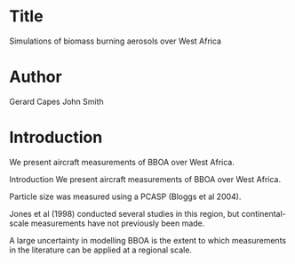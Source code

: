 # Title
Simulations of biomass burning aerosols over West Africa

# Author
Gerard Capes
John Smith

# Introduction
We present aircraft measurements of BBOA over West Africa.

 Introduction
We present aircraft measurements of BBOA over West Africa.

Particle size was measured using a PCASP (Bloggs et al 2004).

Jones et al (1998) conducted several studies in this region,
but continental-scale measurements have not previously been made.

A large uncertainty in modelling BBOA is the extent to which
measurements in the literature can be applied at a regional scale.
